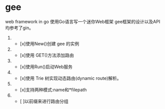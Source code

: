 # gee
web framework in go
使用Go语言写一个迷你Web框架
gee框架的设计以及API均参考了gin。
1. - [x]使用New()创建 gee 的实例
2. - [x]使用 GET()方法添加路由
3. - [x]使用Run()启动Web服务
4. - [x]使用 Trie 树实现动态路由(dynamic route)解析。
5. - [x]支持两种模式:name和*filepath
6. - [ ]以前缀来进行路由分组
